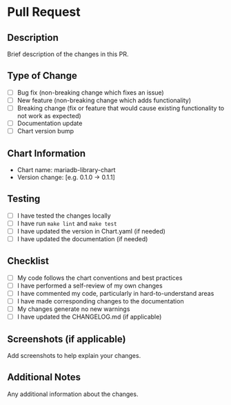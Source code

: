 # Pull Request

## Description
Brief description of the changes in this PR.

## Type of Change
- [ ] Bug fix (non-breaking change which fixes an issue)
- [ ] New feature (non-breaking change which adds functionality)
- [ ] Breaking change (fix or feature that would cause existing functionality to not work as expected)
- [ ] Documentation update
- [ ] Chart version bump

## Chart Information
- Chart name: mariadb-library-chart
- Version change: [e.g. 0.1.0 → 0.1.1]

## Testing
- [ ] I have tested the changes locally
- [ ] I have run `make lint` and `make test`
- [ ] I have updated the version in Chart.yaml (if needed)
- [ ] I have updated the documentation (if needed)

## Checklist
- [ ] My code follows the chart conventions and best practices
- [ ] I have performed a self-review of my own changes
- [ ] I have commented my code, particularly in hard-to-understand areas
- [ ] I have made corresponding changes to the documentation
- [ ] My changes generate no new warnings
- [ ] I have updated the CHANGELOG.md (if applicable)

## Screenshots (if applicable)
Add screenshots to help explain your changes.

## Additional Notes
Any additional information about the changes.
